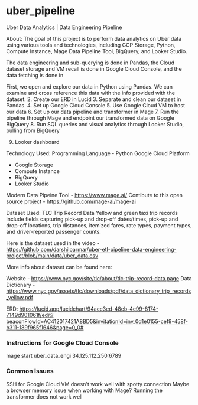 # uber_pipeline

Uber Data Analytics | Data Engineering Pipeline

About: 
The goal of this project is to perform data analytics on Uber data using various tools and technologies, including GCP Storage, Python, Compute Instance, Mage Data Pipeline Tool, BigQuery, and Looker Studio.

The data engineering and sub-querying is done in Pandas, the Cloud dataset storage and VM recall is done in Google Cloud Console, and the data fetching is done in 

First, we open and explore our data in Python using Pandas. We can examine and cross reference this data with the info provided with the dataset. 
2. Create our ERD in Lucid
3. Separate and clean our dataset in Pandas. 
4. Set up Google Cloud Console
5. Use Google Cloud VM to host our data
6. Set up our data pipeline and transformer in Mage
7. Run the pipeline through Mage and endpoint our transformed data on Google BigQuery
8. Run SQL queries and visual analytics through Looker Studio, pulling from BigQuery

9. Looker dashboard

Technology Used:
Programming Language - Python
Google Cloud Platform
- Google Storage
- Compute Instance
- BigQuery
- Looker Studio

Modern Data Pipeine Tool - https://www.mage.ai/
Contibute to this open source project - https://github.com/mage-ai/mage-ai

Dataset Used:
TLC Trip Record Data Yellow and green taxi trip records include fields capturing pick-up and drop-off dates/times, pick-up and drop-off locations, trip distances, itemized fares, rate types, payment types, and driver-reported passenger counts.

Here is the dataset used in the video - https://github.com/darshilparmar/uber-etl-pipeline-data-engineering-project/blob/main/data/uber_data.csv

More info about dataset can be found here:

Website - https://www.nyc.gov/site/tlc/about/tlc-trip-record-data.page
Data Dictionary - https://www.nyc.gov/assets/tlc/downloads/pdf/data_dictionary_trip_records_yellow.pdf

ERD: 
https://lucid.app/lucidchart/94acc3ed-48eb-4e99-8174-7149d901061f/edit?beaconFlowId=AC412017421A8BD5&invitationId=inv_0d1e0155-cef9-458f-b311-189f965f1646&page=0_0#


### Instructions for Google Cloud Console
mage start uber_data_engi
34.125.112.250:6789


### Common Issues
SSH for Google Cloud VM doesn't work well with spotty connection
Maybe a browser memory issue when working with Mage? Running the transformer does not work well